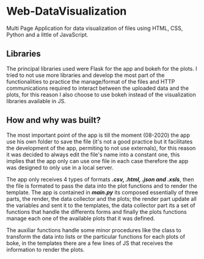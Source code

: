 # Web-DataVisualization
Multi Page Application for data visualization of files using HTML, CSS, Python and a little of JavaScript.

## Libraries
The principal libraries used were Flask for the app and bokeh for the plots. I tried to not use more libraries and develop the most part of the functionalities to practice the manage/format of the files and HTTP communications required to interact between the uploaded data and the plots, for this reason I also choose to use bokeh instead of the visualization libraries available in JS.

## How and why was built?
The most important point of the app is till the moment (08-2020) the app use his own folder to save the file (it's not a good practice but it facilitates the development of the app, permiting to not use externals), for this reason it was decided to always edit the file's name into a constant one, this implies that the app only can use one file in each case therefore the app was designed to only use in a local server.

The app only receives 4 types of formats ***.csv, .html, .json and .xsls***, then the file is formated to pass the data into the plot functions and to render the template. The app is contained in ***main.py*** its composed essentially of three parts, the render, the data collector and the plots; the render part update all the variables and sent it to the templates, the data collector part its a set of functions that handle the differents forms and finally the plots functions manage each one of the available plots that it was defined.

The auxiliar functions handle some minor procedures like the class to transform the data into lists or the particular functions for each plots of boke, in the templates there are a few lines of JS that receives the information to render the plots.



